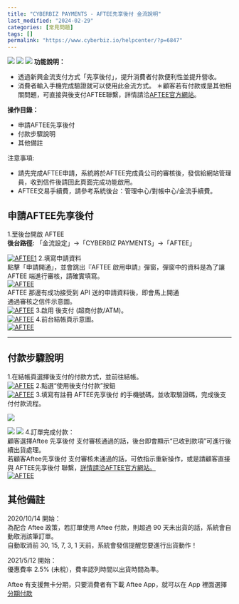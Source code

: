 ```yaml
---
title: "CYBERBIZ PAYMENTS - AFTEE先享後付 金流說明"
last_modified: "2024-02-29"
categories: [常見問題]
tags: []
permalink: "https://www.cyberbiz.io/helpcenter/?p=6847"
---
```


![](https://www.cyberbiz.io/helpcenter/wp-content/uploads/CYBPAYMENTS.png)
![](https://www.cyberbiz.io/helpcenter/wp-content/uploads/一般版3.png)
![](https://www.cyberbiz.io/helpcenter/wp-content/uploads/PLUS版3.png)
**功能說明：**  

* 透過新興金流支付方式「先享後付」，提升消費者付款便利性並提升營收。
* 消費者輸入手機完成驗證就可以使用此金流方式。 ＊顧客若有付款或是其他相關問題，可直接與後支付AFTEE聯繫，詳情請洽[AFTEE官方網站](https://aftee.tw/)。  

**操作目錄：**

* 申請AFTEE先享後付
* 付款步驟說明
* 其他備註

注意事項:  

* 請先完成AFTEE申請，系統將於AFTEE完成貴公司的審核後，發信給網站管理員，收到信件後請回此頁面完成功能啟用。
* AFTEE交易手續費，請參考系統後台：管理中心/對帳中心/金流手續費。

## 申請AFTEE先享後付

1.至後台開啟 AFTEE  
**後台路徑:** 「金流設定」→「CYBERBIZ PAYMENTS」→「AFTEE」  

[![AFTEE1](https://www.cyberbiz.io/support/wp-content/uploads/AFTEE先享後付金流說明01.png)](https://www.cyberbiz.io/support/wp-content/uploads/AFTEE先享後付金流說明01.png) 2.填寫申請資料  
點擊「申請開通」，並會跳出『AFTEE 啟用申請』彈窗，彈窗中的資料是為了讓 AFTEE 端進行審核，請確實填寫。  
[![AFTEE](https://www.cyberbiz.io/support/wp-content/uploads/AFTEE先享後付金流說明02.png)](https://www.cyberbiz.io/support/wp-content/uploads/AFTEE先享後付金流說明02.png)  
AFTEE 那邊有成功接受到 API 送的申請資料後，即會馬上開通  
通過審核之信件示意圖。  
[![AFTEE](https://www.cyberbiz.io/support/wp-content/uploads/2021/10/AFTEE先享後付金流說明03.png)](https://www.cyberbiz.io/support/wp-content/uploads/2021/10/AFTEE先享後付金流說明03.png) 3.啟用 後支付 (超商付款/ATM)。  
[![AFTEE](https://www.cyberbiz.io/support/wp-content/uploads/2021/10/AFTEE先享後付金流說明04.png)](https://www.cyberbiz.io/support/wp-content/uploads/2021/10/AFTEE先享後付金流說明04.png) 4.前台結帳頁示意圖。  
[![AFTEE](https://www.cyberbiz.io/support/wp-content/uploads/2021/10/AFTEE先享後付金流說明05.png)](https://www.cyberbiz.io/support/wp-content/uploads/2021/10/AFTEE先享後付金流說明05.png)

* * *

## 付款步驟說明

1.在結帳頁選擇後支付的付款方式，並前往結帳。  
[![AFTEE](https://www.cyberbiz.io/support/wp-content/uploads/2021/10/AFTEE先享後付金流說明06.png)](https://www.cyberbiz.io/support/wp-content/uploads/2021/10/AFTEE先享後付金流說明06.png) 2.點選“使用後支付付款”按鈕  
[![AFTEE](https://www.cyberbiz.io/support/wp-content/uploads/2021/10/AFTEE先享後付金流說明06.png)](https://www.cyberbiz.io/support/wp-content/uploads/2021/10/AFTEE先享後付金流說明06.png) 3.填寫有註冊 AFTEE先享後付
的手機號碼，並收取驗證碼，完成後支付付款流程。  
[](https://www.cyberbiz.io/support/wp-content/uploads/2021/10/AFTEE先享後付金流說明07.png)

[![](https://www.cyberbiz.io/support/wp-content/uploads/2021/10/AFTEE先享後付金流說明07.png)](https://www.cyberbiz.io/support/wp-content/uploads/2021/10/AFTEE先享後付金流說明07.png)

[![](https://www.cyberbiz.io/support/wp-content/uploads/2021/10/AFTEE先享後付金流說明08.png)](https://www.cyberbiz.io/support/wp-content/uploads/2021/10/AFTEE先享後付金流說明08.png)
[![](https://www.cyberbiz.io/support/wp-content/uploads/2021/10/AFTEE先享後付金流說明09.png)](https://www.cyberbiz.io/support/wp-content/uploads/2021/10/AFTEE先享後付金流說明09.png) 4.訂單完成付款：  
顧客選擇Aftee 先享後付 支付審核通過的話，後台即會顯示“已收到款項”可進行後續出貨處理。  
若顧客Aftee先享後付 支付審核未通過的話，可依指示重新操作，或是請顧客直接與 AFTEE先享後付
聯繫，[詳情請洽AFTEE官方網站。](https://aftee.tw/)  
[![AFTEE](https://www.cyberbiz.io/support/wp-content/uploads/2021/10/AFTEE先享後付金流說明10.png)](https://www.cyberbiz.io/support/wp-content/uploads/2021/10/AFTEE先享後付金流說明10.png)

## 其他備註

2020/10/14 開始：  
為配合 Aftee 政策，若訂單使用 Aftee 付款，則超過 90 天未出貨的話，系統會自動取消該筆訂單。  
自動取消前 30, 15, 7, 3, 1 天前，系統會發信提醒您要進行出貨動作！

2021/5/12 開始：  
優惠費率 2.5% (未稅），費率認列時間以出貨時間為準。

Aftee 有支援無卡分期，只要消費者有下載 Aftee App，就可以在 App
裡面選擇[分期付款](https://netprotections.freshdesk.com/support/solutions/articles/70000197869-%E5%8F%AA%E6%9C%89app%E6%9C%83%E5%93%A1%E8%83%BD%E5%88%86%E6%9C%9F%E5%97%8E-)

